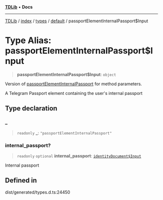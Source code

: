 [**TDLib**](../../../../../../README.md) • **Docs**

***

[TDLib](../../../../../../modules.md) / [index](../../../../../README.md) / [types](../../../README.md) / [default](../README.md) / passportElementInternalPassport$Input

# Type Alias: passportElementInternalPassport$Input

> **passportElementInternalPassport$Input**: `object`

Version of [passportElementInternalPassport](passportElementInternalPassport.md) for method parameters.

A Telegram Passport element containing the user's internal passport

## Type declaration

### \_

> `readonly` **\_**: `"passportElementInternalPassport"`

### internal\_passport?

> `readonly` `optional` **internal\_passport**: [`identityDocument$Input`](identityDocument$Input-1.md)

Internal passport

## Defined in

dist/generated/types.d.ts:24450

